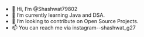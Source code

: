 - 👋 Hi, I’m @Shashwat79802
- 🌱 I’m currently learning Java and DSA.
- 💞️ I’m looking to contribute on Open Source Projects.
- 📫 You can reach me via instagram--shashwat_g27

<!---
Shashwat79802/Shashwat79802 is a ✨ special ✨ repository because its `README.md` (this file) appears on your GitHub profile.
You can click the Preview link to take a look at your changes.
--->
